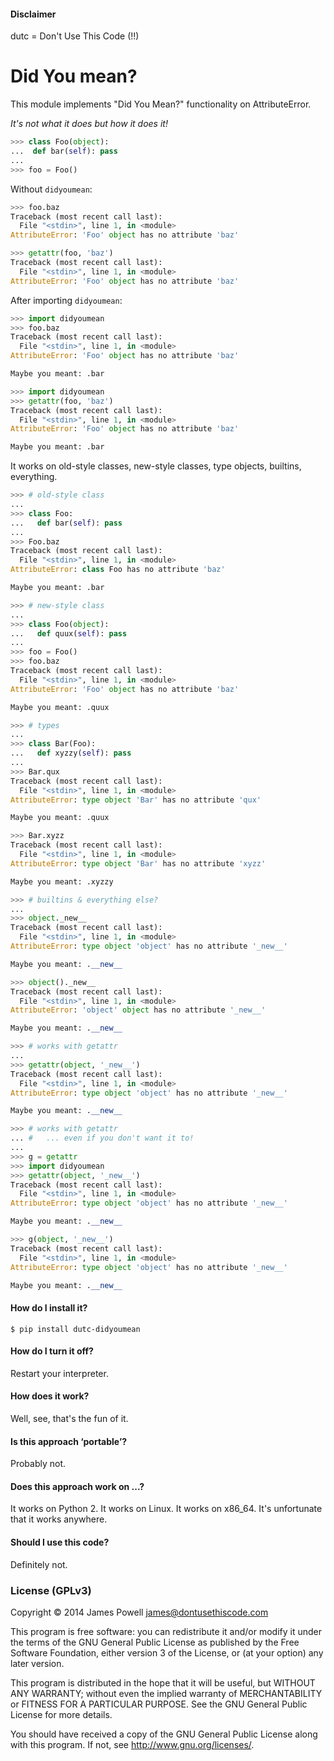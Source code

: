 #### Disclaimer

dutc = Don't Use This Code (!!)

# Did You mean?

This module implements "Did You Mean?" functionality on AttributeError.

*It's not what it does but how it does it!*

```python
>>> class Foo(object):
...  def bar(self): pass
... 
>>> foo = Foo()
```

Without `didyoumean`:

```python
>>> foo.baz
Traceback (most recent call last):
  File "<stdin>", line 1, in <module>
AttributeError: 'Foo' object has no attribute 'baz'
```

```python
>>> getattr(foo, 'baz')
Traceback (most recent call last):
  File "<stdin>", line 1, in <module>
AttributeError: 'Foo' object has no attribute 'baz'
```

After importing `didyoumean`:

```python
>>> import didyoumean
>>> foo.baz
Traceback (most recent call last):
  File "<stdin>", line 1, in <module>
AttributeError: 'Foo' object has no attribute 'baz'

Maybe you meant: .bar
```

```python
>>> import didyoumean
>>> getattr(foo, 'baz')
Traceback (most recent call last):
  File "<stdin>", line 1, in <module>
AttributeError: 'Foo' object has no attribute 'baz'

Maybe you meant: .bar
```

It works on old-style classes, new-style classes, type objects, builtins, everything.

```python
>>> # old-style class
... 
>>> class Foo:
...   def bar(self): pass
... 
>>> Foo.baz
Traceback (most recent call last):
  File "<stdin>", line 1, in <module>
AttributeError: class Foo has no attribute 'baz'

Maybe you meant: .bar
```

```python
>>> # new-style class
... 
>>> class Foo(object):
...   def quux(self): pass
... 
>>> foo = Foo()
>>> foo.baz
Traceback (most recent call last):
  File "<stdin>", line 1, in <module>
AttributeError: 'Foo' object has no attribute 'baz'

Maybe you meant: .quux
```

```python
>>> # types
... 
>>> class Bar(Foo):
...   def xyzzy(self): pass
... 
>>> Bar.qux
Traceback (most recent call last):
  File "<stdin>", line 1, in <module>
AttributeError: type object 'Bar' has no attribute 'qux'

Maybe you meant: .quux

>>> Bar.xyzz
Traceback (most recent call last):
  File "<stdin>", line 1, in <module>
AttributeError: type object 'Bar' has no attribute 'xyzz'

Maybe you meant: .xyzzy
```

```python
>>> # builtins & everything else?
... 
>>> object._new__
Traceback (most recent call last):
  File "<stdin>", line 1, in <module>
AttributeError: type object 'object' has no attribute '_new__'

Maybe you meant: .__new__

>>> object()._new__
Traceback (most recent call last):
  File "<stdin>", line 1, in <module>
AttributeError: 'object' object has no attribute '_new__'

Maybe you meant: .__new__
```

```python
>>> # works with getattr
... 
>>> getattr(object, '_new__')
Traceback (most recent call last):
  File "<stdin>", line 1, in <module>
AttributeError: type object 'object' has no attribute '_new__'

Maybe you meant: .__new__
```

```python
>>> # works with getattr
... #   ... even if you don't want it to!
... 
>>> g = getattr
>>> import didyoumean
>>> getattr(object, '_new__')
Traceback (most recent call last):
  File "<stdin>", line 1, in <module>
AttributeError: type object 'object' has no attribute '_new__'

Maybe you meant: .__new__

>>> g(object, '_new__')
Traceback (most recent call last):
  File "<stdin>", line 1, in <module>
AttributeError: type object 'object' has no attribute '_new__'

Maybe you meant: .__new__
```

#### How do I install it?

```shell
$ pip install dutc-didyoumean
```

#### How do I turn it off?

Restart your interpreter.

#### How does it work?

Well, see, that's the fun of it.

#### Is this approach ‘portable’?

Probably not.

#### Does this approach work on ...?

It works on Python 2. It works on Linux. It works on x86_64. It's unfortunate that it works anywhere.

#### Should I use this code?

Definitely not.

### License (GPLv3)

Copyright © 2014 James Powell <james@dontusethiscode.com>

This program is free software: you can redistribute it and/or modify it under
the terms of the GNU General Public License as published by the Free Software
Foundation, either version 3 of the License, or (at your option) any later
version.

This program is distributed in the hope that it will be useful, but WITHOUT ANY
WARRANTY; without even the implied warranty of MERCHANTABILITY or FITNESS FOR A
PARTICULAR PURPOSE.  See the GNU General Public License for more details.

You should have received a copy of the GNU General Public License along with
this program. If not, see <http://www.gnu.org/licenses/>.

